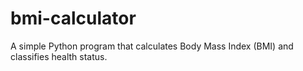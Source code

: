 # bmi-calculator
A simple Python program that calculates Body Mass Index (BMI) and classifies health status.
